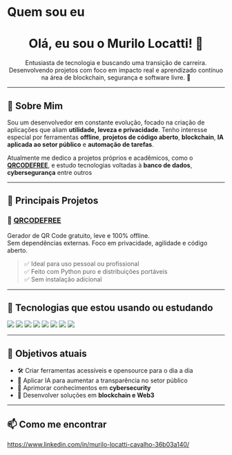 # Quem sou eu

<h1 align="center">Olá, eu sou o Murilo Locatti! 👋</h1>

<p align="center">
  Entusiasta de tecnologia e buscando uma transição de carreira.  
  Desenvolvendo projetos com foco em impacto real e aprendizado contínuo na área de blockchain, segurança e software livre. 🚀
</p>

---

## 🧠 Sobre Mim

Sou um desenvolvedor em constante evolução, focado na criação de aplicações que aliam **utilidade, leveza e privacidade**. Tenho interesse especial por ferramentas **offline**, **projetos de código aberto**, **blockchain**, **IA aplicada ao setor público** e **automação de tarefas**.

Atualmente me dedico a projetos próprios e acadêmicos, como o [**QRCODEFREE**](https://github.com/seu-usuario/qrcodefree), e estudo tecnologias voltadas à **banco de dados**, **cybersegurança** entre outros

---

## 🚀 Principais Projetos

### 🔹 [QRCODEFREE](https://github.com/seu-usuario/qrcodefree)
Gerador de QR Code gratuito, leve e 100% offline.  
Sem dependências externas. Foco em privacidade, agilidade e código aberto.

> ✅ Ideal para uso pessoal ou profissional  
> ✅ Feito com Python puro e distribuições portáveis  
> ✅ Sem instalação adicional

---

## 🧰 Tecnologias que estou usando ou estudando

<p align="left">
  <img src="https://img.shields.io/badge/Python-3670A0?style=for-the-badge&logo=python&logoColor=white"/>
  <img src="https://img.shields.io/badge/Git-F05032?style=for-the-badge&logo=git&logoColor=white"/>
  <img src="https://img.shields.io/badge/Markdown-000000?style=for-the-badge&logo=markdown&logoColor=white"/>
  <img src="https://img.shields.io/badge/VSCode-007ACC?style=for-the-badge&logo=visual%20studio%20code&logoColor=white"/>
  <img src="https://img.shields.io/badge/HTML5-E34F26?style=for-the-badge&logo=html5&logoColor=white"/>
  <img src="https://img.shields.io/badge/Linux-FCC624?style=for-the-badge&logo=linux&logoColor=black"/>
  <img src="https://img.shields.io/badge/ChatGPT-1A1A1A?style=for-the-badge&logo=openai&logoColor=white"/>
  <img src="https://img.shields.io/badge/Blockchain-121212?style=for-the-badge&logo=ethereum&logoColor=white"/>
</p>

---

## 🎯 Objetivos atuais

- 🛠 Criar ferramentas acessíveis e opensource para o dia a dia
- 🤖 Aplicar IA para aumentar a transparência no setor público
- 🔐 Aprimorar conhecimentos em **cybersecurity**
- 🧱 Desenvolver soluções em **blockchain e Web3**

---

## 📫 Como me encontrar
https://www.linkedin.com/in/murilo-locatti-cavalho-36b03a140/
